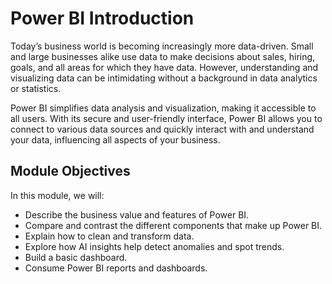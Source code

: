 # Power BI Introduction

Today’s business world is becoming increasingly more data-driven. Small and large businesses alike use data to make decisions about sales, hiring, goals, and all areas for which they have data. However, understanding and visualizing data can be intimidating without a background in data analytics or statistics.

Power BI simplifies data analysis and visualization, making it accessible to all users. With its secure and user-friendly interface, Power BI allows you to connect to various data sources and quickly interact with and understand your data, influencing all aspects of your business.

## Module Objectives

In this module, we will:

- Describe the business value and features of Power BI.
- Compare and contrast the different components that make up Power BI.
- Explain how to clean and transform data.
- Explore how AI insights help detect anomalies and spot trends.
- Build a basic dashboard.
- Consume Power BI reports and dashboards.

